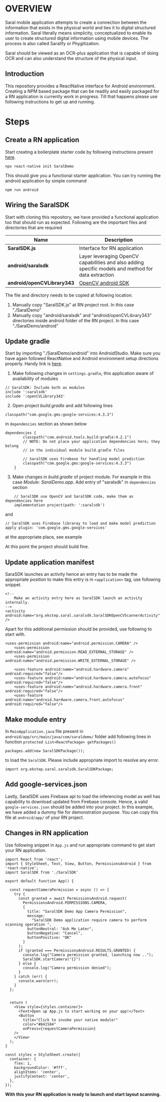 # OVERVIEW
Saral mobile application attempts to create a connection between the information that exists in the physical world and ties it to digital structured information. Saral literally means simplicity, conceptualized to enable its user to create structured digital information using mobile devices. The process is also called Saralify or Phygitization. 

Saral should be viewed as an OCR-plus application that is capable of doing OCR and can also understand the structure of the physical input.

## Introduction
This repository provides a ReactNative interface for Android environment. Creating a NPM based package that can be readily and easily packaged for a RN application is currently work in progress. Till that happens please use following instructions to get up and running.
# Steps
## Create a RN application
Start creating a boilerplate starter code by following instructions present [here](https://reactnative.dev/docs/environment-setup#creating-a-new-application).
```
npx react-native init SaralDemo
```
This should give you a functional starter application. You can try running the android application by simple command
```
npm run android
```

## Wiring the SaralSDK
Start with cloning this repository, we have provided a functional application too that should run as expected. Following are the important files and directories that are required

| Name | Description |
| ----------- | ----------- |
| **SaralSDK.js** | Interface for RN application |
| **android/saralsdk** | Layer leveraging OpenCV capabilities and also adding specific models and method for data extraction |
| **android/openCVLibrary343** | [OpenCV android SDK](https://sourceforge.net/projects/opencvlibrary/files/opencv-android/) |


The file and directory needs to be copied at following location.

1. Manually copy "SaralSDK.js" at RN project root. In this case "./SaralDemo"
2. Manually copy "android/saralsdk" and "android/openCVLibrary343" directories inside android folder of the RN project. In this case "./SaralDemo/android"

## Update gradle
Start by importing "./SaralDemo/android" into AndroidStudio. Make sure you have again followed ReactNative and Android environment setup directions properly. Handy link is [here](https://reactnative.dev/docs/environment-setup).

1. Make following changes in `settings.gradle`, this application aware of availability of modules
```
// SaralSDK: Include both as modules
include ':saralsdk'
include ':openCVLibrary343'
```

2. Open project *build.gradle* and add following lines 
```
classpath("com.google.gms:google-services:4.3.3")
```
in `dependencies` section as shown below

```
dependencies {
        classpath("com.android.tools.build:gradle:4.2.1")
        // NOTE: Do not place your application dependencies here; they belong
        // in the individual module build.gradle files

        // SaralSDK uses Firebase for handling model prediction
        classpath("com.google.gms:google-services:4.3.3")
    }
```

3. Make changes in *build.gradle* of project module. For example in this case *Module: SaralDemo.app*. Add entry of "saralsdk" in `dependencies` section
```
    // SaralSDK use OpenCV and SaralSDK code, make them as dependencies here
    implementation project(path: ':saralsdk')
```
and

```
// SaralSDK uses Firebase libraray to load and make model prediction
apply plugin: 'com.google.gms.google-services'
```
at the appropriate place, see example

At this point the project should build fine.

## Update application manifest
SaraSDK launches an activity hence an entry has to be made the appropriate position to make this entry is in `<application>` tag, use following snippet.

```
<!--
    Make an activity entry here as SaralSDK launch an activity internally.
-->
<activity android:name="org.ekstep.saral.saralsdk.SaralSDKOpenCVScannerActivity" />
```
Apart for this additional permission should be provided, use following to start with.

```
<uses-permission android:name="android.permission.CAMERA" />
    <uses-permission android:name="android.permission.READ_EXTERNAL_STORAGE" />
    <uses-permission android:name="android.permission.WRITE_EXTERNAL_STORAGE" />

    <uses-feature android:name="android.hardware.camera" android:required="false"/>
    <uses-feature android:name="android.hardware.camera.autofocus" android:required="false"/>
    <uses-feature android:name="android.hardware.camera.front" android:required="false"/>
    <uses-feature android:name="android.hardware.camera.front.autofocus" android:required="false"/>
```

## Make module entry
In `MainApplication.java` file present in `android/app/src/main/java/com/saraldemo/` folder add following lines in function `protected List<ReactPackage> getPackages()`
```
packages.add(new SaralSDKPackage());
```
to load the `SaralSDK`. Please include appropriate import to resolve any error.
```
import org.ekstep.saral.saralsdk.SaralSDKPackage;
```

## Add google-services.json
Lastly, SaralSDK uses Firebase api to load the inferencing model as well has capability to download updated from Firebase console. Hence, a valid `google-services.json` should be added into your project. In this example, we have added a dummy file for demonstration purpose. You can copy this file at `android/app/` of your RN project.

## Changes in RN application
Use following snippet in `App.js` and run appropriate command to get start your RN application.

```
import React from 'react';
import { StyleSheet, Text, View, Button, PermissionsAndroid } from 'react-native';
import SaralSDK from './SaralSDK'

export default function App() {

  const requestCameraPermission = async () => {
    try {
      const granted = await PermissionsAndroid.request(
        PermissionsAndroid.PERMISSIONS.CAMERA,
        {
          title: "SaralSDK Demo App Camera Permission",
          message:
            "SaralSDK Demo application require camera to perform scanning operation ",
          buttonNeutral: "Ask Me Later",
          buttonNegative: "Cancel",
          buttonPositive: "OK"
        }
      );
      if (granted === PermissionsAndroid.RESULTS.GRANTED) {
        console.log("Camera permission granted, launching now ..");
        SaralSDK.startCamera("{}")
      } else {
        console.log("Camera permission denied");
      }
    } catch (err) {
      console.warn(err);
    }
  };

  
  return (
    <View style={styles.container}>
      <Text>Open up App.js to start working on your app!</Text>
      <Button
        title="Click to invoke your native module!"
        color="#841584"
        onPress={requestCameraPermission}
    />
    </View>
  );
}

const styles = StyleSheet.create({
  container: {
    flex: 1,
    backgroundColor: '#fff',
    alignItems: 'center',
    justifyContent: 'center',
  },
});

```

**With this your RN application is ready to launch and start layout scanning.**
